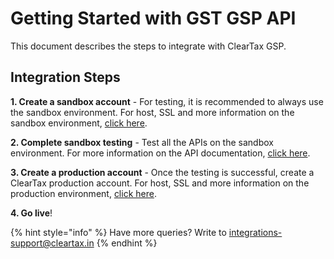 # Getting Started with GST GSP API

This document describes the steps to integrate with ClearTax GSP.

## Integration Steps

**1. Create a sandbox account** - For testing, it is recommended to always use the sandbox environment. For host, SSL and more information on the sandbox environment, [click here](gst-gsp-api-reference.md#sandbox-environment).

**2. Complete sandbox testing** - Test all the APIs on the sandbox environment. For more information on the API documentation, [click here](gst-gsp-api-reference.md#api-documentation).

**3. Create a production account** - Once the testing is successful, create a ClearTax production account. For host, SSL and more information on the production environment, [click here](gst-gsp-api-reference.md#production-environment).

**4. Go live**!

{% hint style="info" %}
Have more queries? Write to [integrations-support@cleartax.in](mailto:integrations-support@cleartax.in)
{% endhint %}

